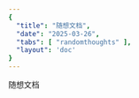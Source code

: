 ```yaml
---
{
  "title": "随想文档",
  "date": "2025-03-26",
  "tabs": [ "randomthoughts" ],
  "layout": 'doc'
}
---
```


<script setup>

</script>

随想文档